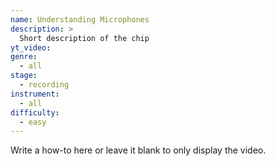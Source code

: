 ```yaml
---
name: Understanding Microphones
description: >
  Short description of the chip
yt_video:
genre:
  - all
stage:
  - recording
instrument:
  - all
difficulty:
  - easy
---
```

Write a how-to here or leave it blank to only display the video.
